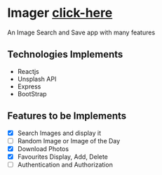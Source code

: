 # Imager [click-here](https://imager-in.herokuapp.com/)
An Image Search and Save app with many features

## Technologies Implements
* Reactjs
* Unsplash API
* Express
* BootStrap

## Features to be Implements
- [x] Search Images and display it
- [ ] Random Image or Image of the Day
- [x] Download Photos
- [x] Favourites Display, Add, Delete
- [ ] Authentication and Authorization

